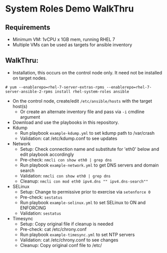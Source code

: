 # System Roles Demo WalkThru

## Requirements
* Minimum VM: 1vCPU x 1GB mem, running RHEL 7
* Multiple VMs can be used as targets for ansible inventory

## WalkThru:
* Installation, this occurs on the control node only.  It need not be installed on target nodes.
```
# yum --enablerepo=rhel-7-server-extras-rpms --enablerepo=rhel-7-server-ansible-2-rpms install rhel-system-roles ansible
```
* On the control node, create/edit ```/etc/ansible/hosts``` with the target host(s)
  * Or create an alternate inventory file and pass via ```-i``` cmdline argument
* Download and use the playbooks in this repository.
* Kdump
  * Run playbook ```example-kdump.yml``` to set kdump path to /var/crash
  * Validation: cat /etc/kdump.conf to see updates
* Network
  * Setup: Check connection name and substitute for 'eth0' below and edit playbook accordingly
  * Pre-check: ```nmcli con show eth0 | grep dns```
  * Run playbook ```example-network.yml``` to get DNS servers and domain search
  * Validation: ```nmcli con show eth0 | grep dns```
  * Cleanup: ```nmcli con mod eth0 ipv4.dns "" ipv4.dns-search""```
* SELinux
  * Setup: Change to permissive prior to exercise via ```setenforce 0```
  * Pre-check: ```sestatus```
  * Run playbook ```example-selinux.yml``` to set SELinux to ON and ENFORCING
  * Validation: ```sestatus```
* Timesync
  * Setup: Copy original file if cleanup is needed
  * Pre-check: cat /etc/chrony.conf
  * Run playbook ```example-timesync.yml``` to set NTP servers
  * Validation: cat /etc/chrony.conf to see changes
  * Cleanup: Copy original conf file to /etc/
